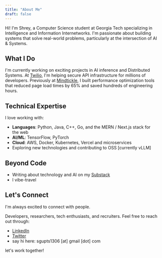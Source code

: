 ```yaml
---
title: "About Me"
draft: false
---
```


Hi! I'm Shrey, a Computer Science student at Georgia Tech specializing in Intelligence and Information Internetworks. I'm passionate about building systems that solve real-world problems, particularly at the intersection of AI & Systems.

## What I Do

I'm currently working on exciting projects in AI inference and Distributed Systems. At [Twilio](https://www.twilio.com/en-us/why-twilio), I'm helping secure API infrastructure for millions of developers. Previously at [Mindtickle](https://www.mindtickle.com/why-mindtickle/?utm_source=google&utm_medium=ads&utm_campaign=Sitelink-ads-asset&utm_term=why-mindtickle&utm_content=learn-more&qgad=747521569414&qgterm=mindtickle&utm_source=google&utm_medium=ads&utm_campaign=&utm_adgroup=&utm_content=request-demo&utm_term=mindtickle&matchtype=b&gad_source=1&gad_campaignid=13115642530&gbraid=0AAAAADpBzJiKqbJbmZjF9aKirmTdUb2Li&gclid=Cj0KCQjw_8rBBhCFARIsAJrc9yAB8eII6PWn4Uexrire7hyaxTREZjTjywK_Z4zNR-yArYHS0lq-q9AaAr2ZEALw_wcB), I built performance optimization tools that reduced page load times by 65% and saved hundreds of engineering hours.


## Technical Expertise

I love working with:
- **Languages**: Python, Java, C++, Go, and the MERN / Next.js stack for the web
- **AI/ML**: TensorFlow, PyTorch
- **Cloud**: AWS, Docker, Kubernetes, Vercel and microservices
- Exploring new technologies and contributing to OSS [currently vLLM]


## Beyond Code
- Writing about technology and AI on my [Substack](https://substack.com/@sgupta1306)
- I vibe-travel

## Let's Connect

I'm always excited to connect with people. 

Developers, researchers, tech enthusiasts, and recruiters. Feel free to reach out through:
- [LinkedIn](https://linkedin.com/in/shreygupta13)
- [Twitter](https://x.com/ShreyG1306)
- say hi here: sgupts1306 [at] gmail [dot] com

let's work together!